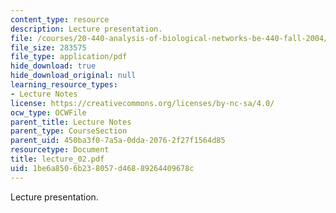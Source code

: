 ```yaml
---
content_type: resource
description: Lecture presentation.
file: /courses/20-440-analysis-of-biological-networks-be-440-fall-2004/1be6a8506b238057d46889264409678c_lecture_02.pdf
file_size: 283575
file_type: application/pdf
hide_download: true
hide_download_original: null
learning_resource_types:
- Lecture Notes
license: https://creativecommons.org/licenses/by-nc-sa/4.0/
ocw_type: OCWFile
parent_title: Lecture Notes
parent_type: CourseSection
parent_uid: 450ba3f0-7a5a-0dda-2076-2f27f1564d85
resourcetype: Document
title: lecture_02.pdf
uid: 1be6a850-6b23-8057-d468-89264409678c
---
```

Lecture presentation.